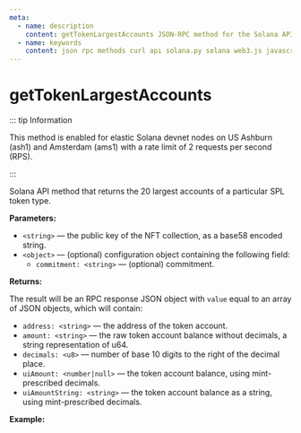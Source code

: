```yaml
---
meta:
  - name: description
    content: getTokenLargestAccounts JSON-RPC method for the Solana API available with examples in Solana web3.js, Solana.py, and cURL.
  - name: keywords
    content: json rpc methods curl api solana.py solana web3.js javascript python solana
---
```


# getTokenLargestAccounts

::: tip Information

This method is enabled for elastic Solana devnet nodes on US Ashburn (ash1) and Amsterdam (ams1) with a rate limit of 2 requests per second (RPS).

:::

Solana API method that returns the 20 largest accounts of a particular SPL token type.

**Parameters:**

* `<string>` — the public key of the NFT collection, as a base58 encoded string.
* `<object>` — (optional) configuration object containing the following field:
  * `commitment: <string>` — (optional) commitment.

**Returns:**

The result will be an RPC response JSON object with `value` equal to an array of JSON objects, which will contain:

* `address: <string>` — the address of the token account.
* `amount: <string>` — the raw token account balance without decimals, a string representation of u64.
* `decimals: <u8>` — number of base 10 digits to the right of the decimal place.
* `uiAmount: <number|null>` — the token account balance, using mint-prescribed decimals.
* `uiAmountString: <string>` — the token account balance as a string, using mint-prescribed decimals.

**Example:**

<CodeSwitcher :languages="{js:'Solana web3.js', py:'Solana.py', cr:'cURL'}">
<template v-slot:js>

``` js
import { Connection } from "@solana/web3.js"

const nodeUrl = "CHAINSTACK_NODE_URL"
const connect = new Connection(nodeUrl);

(async () => {
  const MINT_ADDRESS = new PublicKey("Duch2MmgCar9UGt76smK5HcJ7anBRa31uNZZvNJt3b5S");
  const connection = new Connection(nodeUrl);

  const accounts = connection.getTokenLargestAccounts(MINT_ADDRESS)
  console.log(await accounts)
})();
```

</template>
<template v-slot:py>

``` py
from solana.rpc.api import Client

web3 = Client('CHAINSTACK_NODE_URL')

print(web3.get_token_largest_accounts("Duch2MmgCar9UGt76smK5HcJ7anBRa31uNZZvNJt3b5S"))
```

</template>
<template v-slot:cr>

``` sh
curl -X POST "CHAINSTACK_NODE_URL" \
  -H "Content-Type: application/json" \
  --data '{"jsonrpc":"2.0", "id":1, "method":"getTokenLargestAccounts", "params": ["Duch2MmgCar9UGt76smK5HcJ7anBRa31uNZZvNJt3b5S"]}'
```

</template>
</CodeSwitcher>
